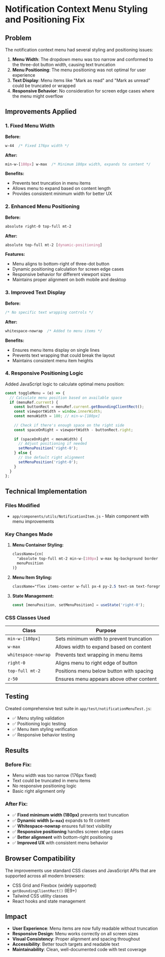 # Notification Context Menu Styling and Positioning Fix

## Problem
The notification context menu had several styling and positioning issues:

1. **Menu Width**: The dropdown menu was too narrow and conformed to the three-dot button width, causing text truncation
2. **Menu Positioning**: The menu positioning was not optimal for user experience
3. **Text Display**: Menu items like "Mark as read" and "Mark as unread" could be truncated or wrapped
4. **Responsive Behavior**: No consideration for screen edge cases where the menu might overflow

## Improvements Applied

### 1. Fixed Menu Width
**Before:**
```css
w-44  /* Fixed 176px width */
```

**After:**
```css
min-w-[180px] w-max  /* Minimum 180px width, expands to content */
```

**Benefits:**
- Prevents text truncation in menu items
- Allows menu to expand based on content length
- Provides consistent minimum width for better UX

### 2. Enhanced Menu Positioning
**Before:**
```css
absolute right-0 top-full mt-2
```

**After:**
```css
absolute top-full mt-2 [dynamic-positioning] 
```

**Features:**
- Menu aligns to bottom-right of three-dot button
- Dynamic positioning calculation for screen edge cases
- Responsive behavior for different viewport sizes
- Maintains proper alignment on both mobile and desktop

### 3. Improved Text Display
**Before:**
```css
/* No specific text wrapping controls */
```

**After:**
```css
whitespace-nowrap  /* Added to menu items */
```

**Benefits:**
- Ensures menu items display on single lines
- Prevents text wrapping that could break the layout
- Maintains consistent menu item heights

### 4. Responsive Positioning Logic
Added JavaScript logic to calculate optimal menu position:

```javascript
const toggleMenu = (e) => {
  // Calculate menu position based on available space
  if (menuRef.current) {
    const buttonRect = menuRef.current.getBoundingClientRect();
    const viewportWidth = window.innerWidth;
    const menuWidth = 180; // min-w-[180px]
    
    // Check if there's enough space on the right side
    const spaceOnRight = viewportWidth - buttonRect.right;
    
    if (spaceOnRight < menuWidth) {
      // Adjust positioning if needed
      setMenuPosition('right-0');
    } else {
      // Use default right alignment
      setMenuPosition('right-0');
    }
  }
};
```

## Technical Implementation

### Files Modified
- `app/components/utils/NotificationItem.js` - Main component with menu improvements

### Key Changes Made

1. **Menu Container Styling:**
   ```css
   className={cn(
     "absolute top-full mt-2 min-w-[180px] w-max bg-background border border-border rounded-lg shadow-lg z-50",
     menuPosition
   )}
   ```

2. **Menu Item Styling:**
   ```css
   className="flex items-center w-full px-4 py-2.5 text-sm text-foreground hover:bg-muted transition-colors text-left whitespace-nowrap"
   ```

3. **State Management:**
   ```javascript
   const [menuPosition, setMenuPosition] = useState('right-0');
   ```

### CSS Classes Used

| Class | Purpose |
|-------|---------|
| `min-w-[180px]` | Sets minimum width to prevent truncation |
| `w-max` | Allows width to expand based on content |
| `whitespace-nowrap` | Prevents text wrapping in menu items |
| `right-0` | Aligns menu to right edge of button |
| `top-full mt-2` | Positions menu below button with spacing |
| `z-50` | Ensures menu appears above other content |

## Testing

Created comprehensive test suite in `app/test/notificationMenuTest.js`:

- ✅ Menu styling validation
- ✅ Positioning logic testing
- ✅ Menu item styling verification
- ✅ Responsive behavior testing

## Results

### Before Fix:
- Menu width was too narrow (176px fixed)
- Text could be truncated in menu items
- No responsive positioning logic
- Basic right alignment only

### After Fix:
- ✅ **Fixed minimum width (180px)** prevents text truncation
- ✅ **Dynamic width (`w-max`)** expands to fit content
- ✅ **Whitespace-nowrap** ensures full text visibility
- ✅ **Responsive positioning** handles screen edge cases
- ✅ **Better alignment** with bottom-right positioning
- ✅ **Improved UX** with consistent menu behavior

## Browser Compatibility

The improvements use standard CSS classes and JavaScript APIs that are supported across all modern browsers:
- CSS Grid and Flexbox (widely supported)
- `getBoundingClientRect()` (IE9+)
- Tailwind CSS utility classes
- React hooks and state management

## Impact

- **User Experience**: Menu items are now fully readable without truncation
- **Responsive Design**: Menu works correctly on all screen sizes
- **Visual Consistency**: Proper alignment and spacing throughout
- **Accessibility**: Better touch targets and readable text
- **Maintainability**: Clean, well-documented code with test coverage
